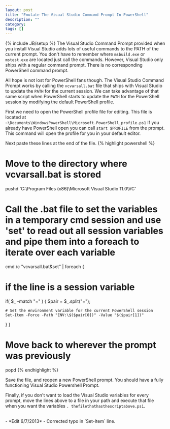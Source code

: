```yaml
---
layout: post
title: "Emulate The Visual Studio Command Prompt In PowerShell"
description: ""
category: 
tags: []
---
```

{% include JB/setup %}
The Visual Studio Command Prompt provided when you install Visual Studio adds lots of useful commands to the PATH of the current prompt. You don't have to remember where `msbuild.exe` or `mstest.exe` are located just call the commands. However, Visual Studio only ships with a regular command prompt. There is no corresponding PowerShell command prompt.

All hope is not lost for PowerShell fans though. The Visual Studio Command Prompt works by calling the `vcvarsall.bat` file that ships with Visual Studio to update the `PATH` for the current session. We can take advantage of that same script when PowerShell starts to update the `PATH` for the PowerShell session by modifying the default PowerShell profile.

First we need to open the PowerShell profile file for editing. This file is located at `~\Documents\WindowsPowerShell\Microsoft.PowerShell_profile.ps1` If you already have PowerShell open you can call `start $PROFILE` from the prompt. This command will open the profile for you in your default editor.

Next paste these lines at the end of the file.
{% highlight powershell %}
# Move to the directory where vcvarsall.bat is stored
pushd 'C:\Program Files (x86)\Microsoft Visual Studio 11.0\VC'

# Call the .bat file to set the variables in a temporary cmd session and use 'set' to read out all session variables and pipe them into a foreach to iterate over each variable
cmd /c "vcvarsall.bat&set" | foreach {
  # if the line is a session variable
  if( $_ -match "=" )
  {
    $pair = $_.split("=");

    # Set the environment variable for the current PowerShell session
    Set-Item -Force -Path "ENV:\$($pair[0])" -Value "$($pair[1])"
  }
}

# Move back to wherever the prompt was previously
popd
{% endhighlight %}

Save the file, and reopen a new PowerShell prompt. You should have a fully functioning Visual Studio Powershell Prompt.

Finally, if you don't want to load the Visual Studio variables for every prompt, move the lines above to a file in your path and execute that file when you want the variables `. thefilethathasthescriptabove.ps1`.

<br />
- *Edit 6/7/2013* - Corrected typo in `Set-Item` line.
